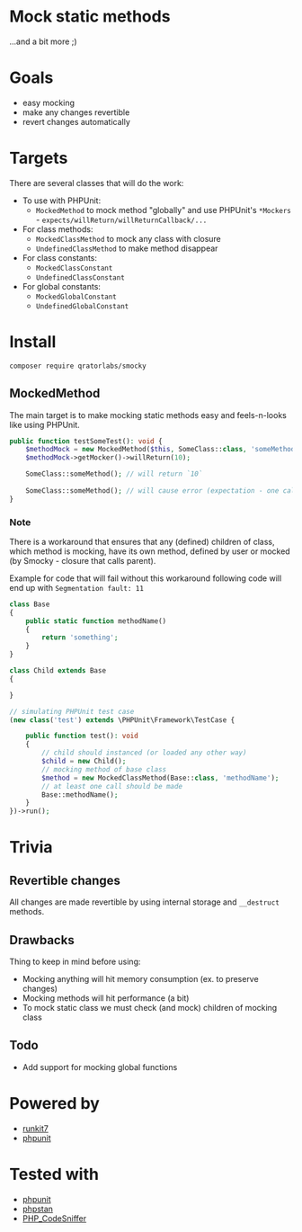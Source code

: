 # Mock static methods

...and a bit more ;)

# Goals

- easy mocking
- make any changes revertible
- revert changes automatically

# Targets

There are several classes that will do the work:

- To use with PHPUnit:
  - `MockedMethod` to mock method "globally" and use PHPUnit's `*Mockers` - `expects/willReturn/willReturnCallback/...`
- For class methods:
  - `MockedClassMethod` to mock any class with closure
  - `UndefinedClassMethod` to make method disappear
- For class constants:
  - `MockedClassConstant`
  - `UndefinedClassConstant`
- For global constants:
  - `MockedGlobalConstant`
  - `UndefinedGlobalConstant`

# Install

```shell
composer require qratorlabs/smocky
```

## MockedMethod

The main target is to make mocking static methods easy and feels-n-looks like using PHPUnit.

```php
public function testSomeTest(): void {
    $methodMock = new MockedMethod($this, SomeClass::class, 'someMethod', once());
    $methodMock->getMocker()->willReturn(10);

    SomeClass::someMethod(); // will return `10`
    
    SomeClass::someMethod(); // will cause error (expectation - one call)
}
```

### Note

There is a workaround that ensures that any (defined) children of class, which method is mocking, have its own method,
defined by user or mocked (by Smocky - closure that calls parent).

Example for code that will fail without this workaround following code will end up with `Segmentation fault: 11`

```php
class Base
{
    public static function methodName()
    {
        return 'something';
    }
}

class Child extends Base
{

}

// simulating PHPUnit test case
(new class('test') extends \PHPUnit\Framework\TestCase {

    public function test(): void
    {
        // child should instanced (or loaded any other way)
        $child = new Child();
        // mocking method of base class
        $method = new MockedClassMethod(Base::class, 'methodName');
        // at least one call should be made
        Base::methodName();
    }
})->run();
```

# Trivia

## Revertible changes

All changes are made revertible by using internal storage and `__destruct` methods.

## Drawbacks

Thing to keep in mind before using:

- Mocking anything will hit memory consumption (ex. to preserve changes)
- Mocking methods will hit performance (a bit)
- To mock static class we must check (and mock) children of mocking class

## Todo

- Add support for mocking global functions

# Powered by

- [runkit7](https://github.com/runkit7/runkit7)
- [phpunit](https://github.com/sebastianbergmann/phpunit)

# Tested with

- [phpunit](https://github.com/sebastianbergmann/phpunit)
- [phpstan](https://github.com/phpstan/phpstan)
- [PHP_CodeSniffer](https://github.com/squizlabs/PHP_CodeSniffer)
